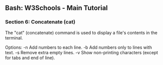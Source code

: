
## Bash: W3Schools - Main Tutorial
### Section 6: Concatenate (cat)

The "cat" (concatenate) command is used to display a file's contents in the terminal.

Options:
    -n                           Add numbers to each line.
    -b                           Add numbers only to lines with text.
    -s                           Remove extra empty lines.
    -v                           Show non-printing characters (except for tabs and end of line).
